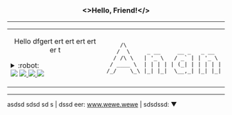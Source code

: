 [//]: <> (The `&nbsp;` is to have Aphelion take up more space)

<h3 align="center">
    &lt;&gt;Hello, Friend!&lt;/&gt;
</h3> 

---
<table width="100%">
    <tr>
        <td width="50%">
            <p align="center">
                Hello dfgert ert ert ert ert er t
                <details>
                    <summary>:robot:</summary>
                    :ghost:
                </details>
                <a href="https://wakatime.com/@mohamed3nan"><img src="https://wakatime.com/badge/user/3741e65c-b1f5-4c15-8419-4c433ee9b28f.svg"></a>
                <a href="https://www.upwork.com"><img src="https://img.shields.io/badge/Hireable-gray?logo=upwork">
                <a href="https://www.freelancer.com/"><img src="https://img.shields.io/badge/Hireable-gray?logo=freelancer"> 
                <img src="https://komarev.com/ghpvc/?username=Mohamed3nan&style=flat&label=github+visits">
            </p>
        </td>
        <td width="50%">
            <pre>    /\
   /  \     _ __     __ _   _ __
  / /\ \   | '_ \   / _` | | '_ \
 / ____ \  | | | | | (_| | | | | |
/_/    \_\ |_| |_|  \__,_| |_| |_|</pre>
        </td>
    </tr>
</table>

---


asdsd sdsd sd s | dssd eer: www.wewe.wewe | sdsdssd: ▼


